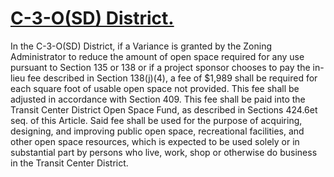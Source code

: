 # [C-3-O(SD) District.](http://library.amlegal.com/nxt/gateway.dll/California/planning/article4developmentimpactfeesandprojectr?f=templates$fn=default.htm$3.0$vid=amlegal:sanfrancisco_ca$anc=JD_427)

In the C-3-O(SD) District, if a Variance is granted by the Zoning Administrator to reduce the amount of open space required for any use pursuant to Section 135 or 138 or if a project sponsor chooses to pay the in-lieu fee described in Section 138(j)(4), a fee of $1,989 shall be required for each square foot of usable open space not provided. This fee shall be adjusted in accordance with Section 409. This fee shall be paid into the Transit Center District Open Space Fund, as described in Sections 424.6et seq. of this Article. Said fee shall be used for the purpose of acquiring, designing, and improving public open space, recreational facilities, and other open space resources, which is expected to be used solely or in substantial part by persons who live, work, shop or otherwise do business in the Transit Center District.
